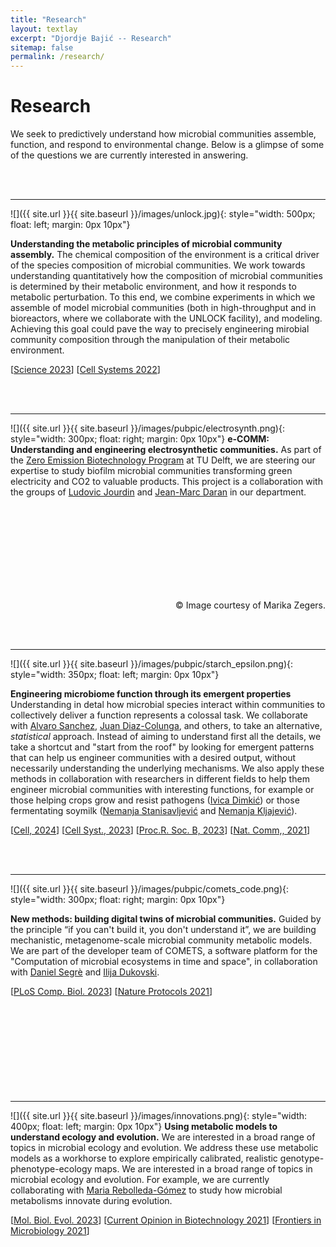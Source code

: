 ```yaml
---
title: "Research"
layout: textlay
excerpt: "Djordje Bajić -- Research"
sitemap: false
permalink: /research/
---
```



# Research


We seek to predictively understand how microbial communities assemble, function, and respond to environmental change. Below is a glimpse of some of the questions we are currently interested in answering.

<br/><br/>

---


![]({{ site.url }}{{ site.baseurl }}/images/unlock.jpg){: style="width: 500px; float: left; margin: 0px  10px"}

**Understanding the metabolic principles of microbial community assembly.**
The chemical composition of the environment is a critical driver of the species composition of microbial communities. We work towards understanding quantitatively how the composition of microbial communities is determined by their metabolic environment, and how it responds to metabolic perturbation. To this end, we combine experiments in which we assemble of model microbial communities (both in high-throughput and in bioreactors, where we collaborate with the UNLOCK facility), and modeling. Achieving this goal could pave the way to precisely engineering mirobial community composition through the manipulation of their metabolic environment.

[[Science 2023](https://www.science.org/doi/10.1126/science.adg0727)]
[[Cell Systems 2022](https://www.sciencedirect.com/science/article/pii/S2405471221003793)]

<br/><br/>



---


![]({{ site.url }}{{ site.baseurl }}/images/pubpic/electrosynth.png){: style="width: 300px; float: right; margin: 0px  10px"}
**e-COMM: Understanding and engineering electrosynthetic communities.**
As part of the [Zero Emission Biotechnology Program](https://www.tudelft.nl/tnw/over-faculteit/afdelingen/biotechnology/zero-emission-biotechnology-program) at TU Delft, we are steering our expertise to study biofilm microbial communities transforming green electricity and CO2 to valuable products. This project is a collaboration with the groups of [Ludovic Jourdin](https://www.tudelft.nl/tnw/over-faculteit/afdelingen/biotechnology/research-sections/bioprocess-engineering/ludovic-jourdin-group) and [Jean-Marc Daran](https://www.tudelft.nl/tnw/over-faculteit/afdelingen/biotechnology/research-sections/industrial-microbiology/jean-marc-daran-group) in our department.

<br/><br/>
<br/><br/>
<br/><br/>
<br/><br/>
<p style="text-align: right">&copy; Image courtesy of Marika Zegers. </p>

<br/><br/>


---


![]({{ site.url }}{{ site.baseurl }}/images/pubpic/starch_epsilon.png){: style="width: 350px; float: left; margin: 0px  10px"}

**Engineering microbiome function through its emergent properties**
Understanding in detal how microbial species interact within communities to collectively deliver a function represents a colossal task. We collaborate with [Alvaro Sanchez](https://sanchezlaboratory.weebly.com/), [Juan Diaz-Colunga](https://jdiazc9.github.io/), and others, to take an alternative, *statistical* approach. Instead of aiming to understand first all the details, we take a shortcut and "start from the roof" by looking for emergent patterns that can help us engineer communities with a desired output, without necessarily understanding the underlying mechanisms. We also apply these methods in collaboration with researchers in different fields to help them engineer microbial communities with interesting functions, for example or those helping crops grow and resist pathogens ([Ivica Dimkić](https://bio.bg.ac.rs/zaposleni/dimkic-ivica/)) or those fermentating soymilk ([Nemanja Stanisavljević](https://imgge.bg.ac.rs/lat/nemanja-stanisavljevic) and [Nemanja Kljajević](https://imgge.bg.ac.rs/lat/nemanja-kljajevic)). 

[[Cell, 2024](https://www.biorxiv.org/content/10.1101/2022.06.21.496987v1)]
[[Cell Syst., 2023](https://www.cell.com/cell-systems/fulltext/S2405-4712(22)00499-9)]
[[Proc.R. Soc. B, 2023](https://royalsocietypublishing.org/doi/full/10.1098/rstb.2022.0053)]
[[Nat. Comm,, 2021](https://www.nature.com/articles/s41467-021-21844-7)]

<br/><br/>



---

![]({{ site.url }}{{ site.baseurl }}/images/pubpic/comets_code.png){: style="width: 300px; float: right; margin: 0px  10px"}

**New methods: building digital twins of microbial communities.**
Guided by the principle “if you can't build it, you don't understand it”, we are building mechanistic, metagenome-scale microbial community metabolic models. We are part of the developer team of COMETS, a software platform for the "Computation of microbial ecosystems in time and space", in collaboration with [Daniel Segrè](https://www.bu.edu/segrelab/) and [Ilija Dukovski](https://www.bu.edu/segrelab/profile/2007/). 

[[PLoS Comp. Biol. 2023](https://journals.plos.org/ploscompbiol/article?id=10.1371/journal.pcbi.1011363)]
[[Nature Protocols 2021](https://www.nature.com/articles/s41596-021-00593-3)]
<br/><br/>
<br/><br/>
<br/><br/>
<br/><br/>
<br/><br/>


---


![]({{ site.url }}{{ site.baseurl }}/images/innovations.png){: style="width: 400px; float: left; margin: 0px  10px"}
**Using metabolic models to understand ecology and evolution.** 
We are interested in a broad range of topics in microbial ecology and evolution. We address these use metabolic models as a workhorse to explore empirically calibrated, realistic genotype-phenotype-ecology maps. We are interested in a broad range of topics in microbial ecology and evolution. For example, we are currently collaborating with [Maria Rebolleda-Gómez](https://mrebolleda.github.io/) to study how microbial metabolisms innovate during evolution. 

[[Mol. Biol. Evol. 2023](https://academic.oup.com/mbe/article/40/9/msad187/7250431)]
[[Current Opinion in Biotechnology 2021](https://www.sciencedirect.com/science/article/pii/S0958166919300722)]
[[Frontiers in Microbiology 2021](https://www.frontiersin.org/articles/10.3389/fmicb.2021.718082/full)]

<br/><br/>
<br/><br/>
<br/><br/>
